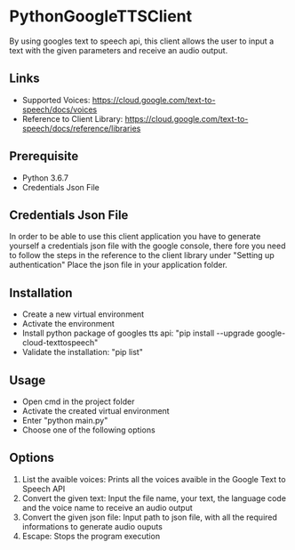 # PythonGoogleTTSClient
By using googles text to speech api, this client allows the user to input a text with the given parameters and receive an audio output.

## Links
- Supported Voices: https://cloud.google.com/text-to-speech/docs/voices
- Reference to Client Library: https://cloud.google.com/text-to-speech/docs/reference/libraries

## Prerequisite
- Python 3.6.7
- Credentials Json File

## Credentials Json File
In order to be able to use this client application you have to generate yourself a credentials json file with the google console, there fore you need to follow the steps in the reference to the client library under "Setting up authentication"
Place the json file in your application folder.

## Installation
- Create a new virtual environment
- Activate the environment
- Install python package of googles tts api: "pip install --upgrade google-cloud-texttospeech"
- Validate the installation: "pip list"

## Usage
- Open cmd in the project folder
- Activate the created virtual environment
- Enter "python main.py"
- Choose one of the following options

## Options
1. List the avaible voices: Prints all the voices avaible in the Google Text to Speech API
2. Convert the given text: Input the file name, your text, the language code and the voice name to receive an audio output
3. Convert the given json file: Input path to json file, with all the required informations to generate audio ouputs
4. Escape: Stops the program execution
